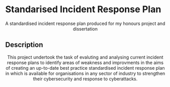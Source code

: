 # Standarised Incident Response Plan

<p align="center">
A standardised incident response plan produced for my honours project and dissertation
  </p>

## Description
<p align="center">
This project undertook the task of evaluting and analysing current incident response plans to identify areas of weakness and improvments in the aims of creating an up-to-date best practice standardised incident response plan in which is available for organisations in any sector of industry to strengthen their cybersecurity and response to cyberattacks.
  </p>
